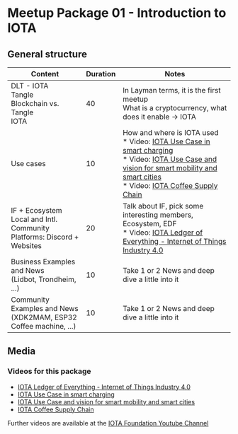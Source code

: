 # Meetup Package 01 - Introduction to IOTA

## General structure

| Content | Duration | Notes |
| --- | --- | --- |
| DLT - IOTA <br> Tangle <br> Blockchain vs. Tangle <br> IOTA     | 40 | In Layman terms, it is the first meetup <br> What is a cryptocurrency, what does it enable -> IOTA |
| Use cases      | 10      | How and where is IOTA used <br> * Video: [IOTA Use Case in smart charging](https://www.youtube.com/watch?v=81rXoSRIRSA) <br> * Video: [IOTA Use Case and vision for smart mobility and smart cities](https://www.youtube.com/watch?v=81rXoSRIRSA) <br> * Video: [IOTA Coffee Supply Chain](https://www.youtube.com/watch?v=Gr-LstcDcAw) |
| IF + Ecosystem <br> Local and Intl. Community <br> Platforms: Discord + Websites | 20 | Talk about IF, pick some interesting members, Ecosystem, EDF <br> * Video: [IOTA Ledger of Everything - Internet of Things Industry 4.0](https://www.youtube.com/watch?v=Go-9-NN1qsk) |
| Business Examples and News <br> (Lidbot, Trondheim, ...) | 10 | Take 1 or 2 News and deep dive a little into it |
| Community Examples and News <br> (XDK2MAM, ESP32 Coffee machine, ...) | 10 | Take 1 or 2 News and deep dive a little into it |

## Media

### Videos for this package

* [IOTA Ledger of Everything - Internet of Things Industry 4.0](https://www.youtube.com/watch?v=Go-9-NN1qsk)
* [IOTA Use Case in smart charging](https://www.youtube.com/watch?v=81rXoSRIRSA)
* [IOTA Use Case and vision for smart mobility and smart cities](https://www.youtube.com/watch?v=81rXoSRIRSA)
* [IOTA Coffee Supply Chain](https://www.youtube.com/watch?v=Gr-LstcDcAw)

Further videos are available at the [IOTA Foundation Youtube Channel](https://www.youtube.com/channel/UClxDa0qkOqxIguokXPhnuOA)
